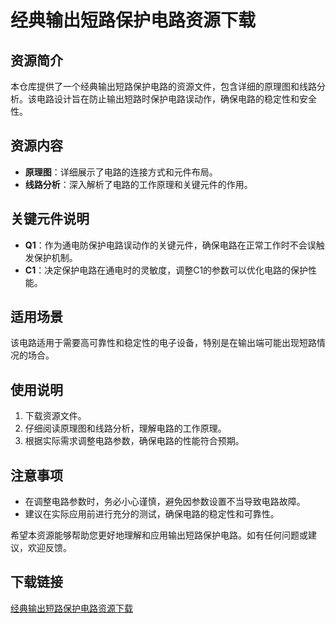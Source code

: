 # 经典输出短路保护电路资源下载

## 资源简介

本仓库提供了一个经典输出短路保护电路的资源文件，包含详细的原理图和线路分析。该电路设计旨在防止输出短路时保护电路误动作，确保电路的稳定性和安全性。

## 资源内容

- **原理图**：详细展示了电路的连接方式和元件布局。
- **线路分析**：深入解析了电路的工作原理和关键元件的作用。

## 关键元件说明

- **Q1**：作为通电防保护电路误动作的关键元件，确保电路在正常工作时不会误触发保护机制。
- **C1**：决定保护电路在通电时的灵敏度，调整C1的参数可以优化电路的保护性能。

## 适用场景

该电路适用于需要高可靠性和稳定性的电子设备，特别是在输出端可能出现短路情况的场合。

## 使用说明

1. 下载资源文件。
2. 仔细阅读原理图和线路分析，理解电路的工作原理。
3. 根据实际需求调整电路参数，确保电路的性能符合预期。

## 注意事项

- 在调整电路参数时，务必小心谨慎，避免因参数设置不当导致电路故障。
- 建议在实际应用前进行充分的测试，确保电路的稳定性和可靠性。

希望本资源能够帮助您更好地理解和应用输出短路保护电路。如有任何问题或建议，欢迎反馈。

## 下载链接

[经典输出短路保护电路资源下载](https://pan.quark.cn/s/39cbfe75b711)